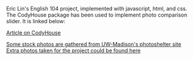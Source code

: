 Eric Lin's English 104 project, implemented with javascript, html, and css. The CodyHouse package has been used to implement photo comparison slider. It is linked below:

[Article on CodyHouse](http://codyhouse.co/gem/css-jquery-image-comparison-slider/)

[Some stock photos are gathered from UW-Madison's photoshelter site](https://uwmadison-photos.photoshelter.com/index)
[Extra photos taken for the project could be found here](https://drive.google.com/drive/folders/1CfJLTDEoVJNfiT-em9qg1hKFRlwaaCXJ?usp=sharing)
